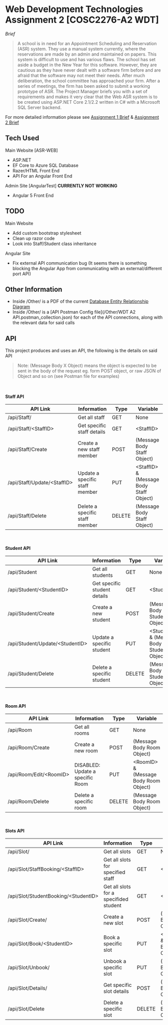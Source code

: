 # Web Development Technologies Assignment 2 [COSC2276-A2 WDT]

*Brief*
>A school is in need for an Appointment Scheduling and Reservation (ASR) system. They
use a manual system currently, where the reservations are made by an admin and
maintained on papers. This system is difficult to use and has various flaws. The school
has set aside a budget in the New Year for this software. However, they are cautious as
they have never dealt with a software firm before and are afraid that the software may not
meet their needs.
>After much deliberation, the school committee has approached your firm. After a series
of meetings, the firm has been asked to submit a working prototype of ASR.
>The Project Manager briefs you with a set of requirements and makes it very clear that
the Web ASR system is to be created using ASP.<span></span>NET Core 2.1/2.2 written in C# with
a Microsoft SQL Server backend. 

For more detailed information please see  [Assignment 1 Brief](/Other/WDT_Assignment_1.pdf) &  [Assignment 2 Brief](/Other/WDT_Assignment_2.pdf)

## Tech Used
Main Website [ASR-WEB] 
- ASP.<span></span>NET
- EF Core to Azure SQL Database 
- Razer/HTML Front End 
- API For an Angular Front End

Admin Site [AngularTest] **CURRENTLY NOT WORKING**
- Angular 5 Front End

## TODO
Main Website
- Add custom bootstrap stylesheet
- Clean up razor code
- Look into Staff/Student class inheritance

Angular Site
- Fix external API communication bug (It seems there is something blocking the Angular App from communicating with an external/different port API)

## Other Information
-	Inside /Other/ is a PDF of the current [Database Entity Relationship Diagram](/Other/ASR-Database-ER-Diagram.pdf)
-	Inside /Other/ is a [API Postman Config file](/Other/WDT A2 API.postman_collection.json) for each of the API connections, along with the relevant data for said calls 

## API

This project produces and uses an API, the following is the details on said API
>Note: (Message Body X Object) means the object is expected to be sent in the body of the request eg. form POST object, or raw JSON of Object and so on (see Postman file for examples)

<br><br>
**Staff API**


| API Link | Information | Type | Variable |
|----------|----------|----------|----------|
| /api/Staff/ |	Get all staff |	GET	| None
| /api/Staff/&lt;StaffID&gt; |	Get specific staff details |	GET |	&lt;StaffID&gt;
| /api/Staff/Create |	Create a new staff member |	POST |	(Message Body Staff Object)
| /api/Staff/Update/&lt;StaffID&gt; | Update a specific staff member |	PUT |	&lt;StaffID&gt; & (Message Body Staff Object)
| /api/Staff/Delete |	Delete a specific staff member |	DELETE |	(Message Body Staff Object)


<br><br>
**Student API**


| API Link | Information | Type | Variable |
|----------|----------|----------|----------|
| /api/Student |	Get all students |	GET |	None
| /api/Student/&lt;StudentID&gt; |	Get specific student details |	GET | &lt;StudentID&gt;
| /api/Student/Create |	Create a new student |	POST |	(Message Body Student Object)
| /api/Student/Update/&lt;StudentID&gt; |	Update a specific student |	PUT |	&lt;StudentID&gt; & (Message Body Student Object)
| /api/Student/Delete |	Delete a specific student |	DELETE |	(Message Body Student Object)


<br><br>
**Room API**


| API Link | Information | Type | Variable |
|----------|----------|----------|----------|
| /api/Room |	Get all rooms |	GET |	None
| /api/Room/Create |	Create a new room |	POST |	(Message Body Room Object)
| /api/Room/Edit/&lt;RoomID&gt; |	DISABLED: Update a specific Room |	PUT |	&lt;RoomID&gt; & (Message Body Room Object)
| /api/Room/Delete |	Delete a specific room |	DELETE |	(Message Body Room Object) 


<br><br>
**Slots API**


| API Link | Information | Type | Variable |
|----------|----------|----------|----------|
| /api/Slot/ |	Get all slots |	GET |	None
| /api/Slot/StaffBooking/&lt;StaffID&gt; |	Get all slots for specified staff |	GET |	&lt;StaffID&gt;
| /api/Slot/StudentBooking/&lt;StudentID&gt; |	Get all slots for a specifided student |	GET |	&lt;StudentID&gt;
| /api/Slot/Create/ |	Create a new slot |	POST |	(Message Body Slot Object)
| /api/Slot/Book/&lt;StudentID&gt; |	Book a specific slot |	PUT |	&lt;StudentID&gt; & (Message Body Slot Object)
| /api/Slot/Unbook/ |	Unbook a specific slot |	PUT |	(Message Body Slot Object)
| /api/Slot/Details/ |	Get specific slot details |	POST |	(Message Body Slot Object)
| /api/Slot/Delete |	Delete a specific slot |	DELETE |	(Message Body Slot Object)